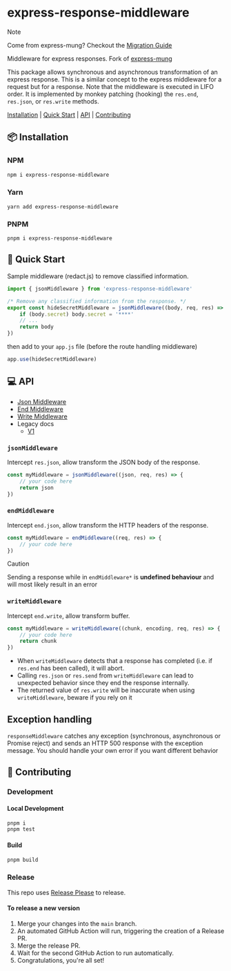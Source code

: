 # express-response-middleware

> [!NOTE]  
> Come from express-mung? Checkout the [Migration Guide](docs/MIGRATE_FROM_MUNG.md)

Middleware for express responses. Fork of [express-mung](https://www.npmjs.com/package/express-mung)

This package allows synchronous and asynchronous transformation of an express response. This is a similar concept to the express middleware for a request but for a response. Note that the middleware is executed in LIFO order. It is implemented by monkey patching (hooking) the `res.end`, `res.json`, or `res.write` methods.

[Installation](#-installation) | [Quick Start](#-quick-start) | [API](#-api) | [Contributing](#-contributing)

## 📦 Installation

### NPM

```bash
npm i express-response-middleware
```

### Yarn

```
yarn add express-response-middleware
```

### PNPM

```
pnpm i express-response-middleware
```

## 🚀 Quick Start

Sample middleware (redact.js) to remove classified information.

```javascript
import { jsonMiddleware } from 'express-response-middleware'

/* Remove any classified information from the response. */
export const hideSecretMiddleware = jsonMiddleware((body, req, res) => {
    if (body.secret) body.secret = '****'
    // ...
    return body
})
```

then add to your `app.js` file (before the route handling middleware)

```javascript
app.use(hideSecretMiddleware)
```

## 💻 API

- [Json Middleware](#jsonmiddleware)
- [End Middleware](#endMiddleware)
- [Write Middleware](#endMiddleware)
- Legacy docs
  - [V1](docs/V1_README.md)

### `jsonMiddleware`

Intercept `res.json`, allow transform the JSON body of the response.

```ts
const myMiddleware = jsonMiddleware((json, req, res) => {
    // your code here
    return json
})
```

### `endMiddleware`

Intercept `end.json`, allow transform the HTTP headers of the response.

```ts
const myMiddleware = endMiddleware((req, res) => {
    // your code here
})
```

> [!CAUTION]
> Sending a response while in `endMiddleware*` is **undefined behaviour** and will most likely result in an error

### `writeMiddleware`

Intercept `end.write`, allow transform buffer.

```ts
const myMiddleware = writeMiddleware((chunk, encoding, req, res) => {
    // your code here
    return chunk
})
```

- When `writeMiddleware` detects that a response has completed (i.e. if `res.end` has been called), it will abort.
- Calling `res.json` or `res.send` from `writeMiddleware` can lead to unexpected behavior since they end the response internally.
- The returned value of `res.write` will be inaccurate when using `writeMiddleware`, beware if you rely on it

## Exception handling

`responseMiddleware` catches any exception (synchronous, asynchronous or Promise reject) and sends an HTTP 500 response with the exception message. You should handle your own error if you want different behavior

## 🤝 Contributing

### Development

#### Local Development

```bash
pnpm i
pnpm test
```

#### Build

```bash
pnpm build
```

### Release

This repo uses [Release Please](https://github.com/google-github-actions/release-please-action) to release.

#### To release a new version

1. Merge your changes into the `main` branch.
2. An automated GitHub Action will run, triggering the creation of a Release PR.
3. Merge the release PR.
4. Wait for the second GitHub Action to run automatically.
5. Congratulations, you're all set!
